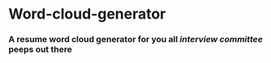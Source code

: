 # Word-cloud-generator
### A resume word cloud generator for you all _interview committee_ peeps out there
